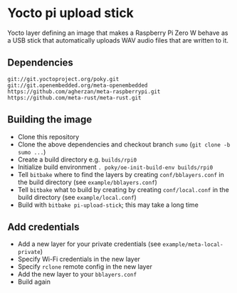 # Yocto pi upload stick

Yocto layer defining an image that makes a Raspberry Pi Zero W behave as a USB
stick that automatically uploads WAV audio files that are written to it.

## Dependencies

```
git://git.yoctoproject.org/poky.git
git://git.openembedded.org/meta-openembedded
https://github.com/agherzan/meta-raspberrypi.git
https://github.com/meta-rust/meta-rust.git
```

## Building the image

* Clone this repository
* Clone the above dependencies and checkout branch `sumo` (`git clone -b sumo ...`)
* Create a build directory e.g. `builds/rpi0`
* Initialize build environment `. poky/oe-init-build-env builds/rpi0`
* Tell `bitbake` where to find the layers by creating `conf/bblayers.conf` in the build directory (see `example/bblayers.conf`)
* Tell `bitbake` what to build by creating by creating `conf/local.conf` in the build directory (see `example/local.conf`)
* Build with `bitbake pi-upload-stick`; this may take a long time

## Add credentials

* Add a new layer for your private credentials (see `example/meta-local-private`)
* Specify Wi-Fi credentials in the new layer
* Specify `rclone` remote config in the new layer
* Add the new layer to your `bblayers.conf`
* Build again
